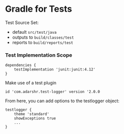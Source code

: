 # Gradle for Tests

Test Source Set:

* default `src/test/java`
* outputs to `build/classes/test`
* reports to `build/reports/test`

### Test Implementation Scope

```
dependencies {
    testImplementation 'junit:junit:4.12'
}
```

Make use of a test plugin

```Gradle
id 'com.adarshr.test-logger' version '2.0.0
```

From here, you can add options to the testlogger object:

```Gradle
testlogger {
    theme 'standard'
    showExceptions true
    ...
}

```